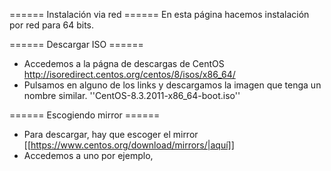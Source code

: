 ====== Instalación via red ======
En esta página hacemos instalación por red para 64 bits.

====== Descargar ISO ======
  * Accedemos a la págna de descargas de CentOS http://isoredirect.centos.org/centos/8/isos/x86_64/
  * Pulsamos en alguno de los links y descargamos la imagen que tenga un nombre similar. ''CentOS-8.3.2011-x86_64-boot.iso''

====== Escogiendo mirror ======
  * Para descargar, hay que escoger el mirror [[https://www.centos.org/download/mirrors/|aquí]]
  * Accedemos a uno por ejemplo, 
